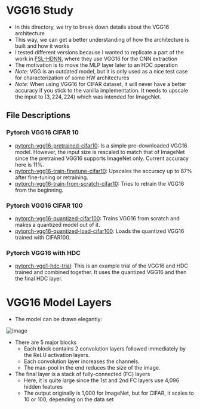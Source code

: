 # VGG16 Study
- In this directory, we try to break down details about the VGG16 architecture
- This way, we can get a better understanding of how the architecture is built and how it works
- I tested different versions because I wanted to replicate a part of the work in [FSL-HDNN](https://arxiv.org/abs/2409.10918), where they use VGG16 for the CNN extraction
- The motivation is to move the MLP layer later to an HDC operation
- *Note:* VGG is an outdated model, but it is only used as a nice test case for characterization of some HW architectures
- *Note:* When using VGG16 for CIFAR dataset, it will never have a better accuracy if you stick to the vanilla implementation. It needs to upscale the input to $(3,224,224)$ which was intended for ImageNet.

## File Descriptions

### Pytorch VGG16 CIFAR 10
- [pytorch-vgg16-pretrained-cifar10](./pytorch-vgg16-pretrained-cifar10.ipynb): Is a simple pre-downloaded VGG16 model. However, the input size is rescaled to match that of ImageNet since the pretrained VGG16 supports ImageNet only. Current accuracy here is 11%.
- [pytorch-vgg16-train-finetune-cifar10](./pytorch-vgg16-train-finetune-cifar10.ipynb): Upscales the accuracy up to 87% after fine-tuning or retraining.
- [pytorch-vgg16-train-from-scratch-cifar10](./pytorch-vgg16-train-from-scratch-cifar10.ipynb): Tries to retrain the VGG16 from the beginning.

### Pytorch VGG16 CIFAR 100
- [pytorch-vgg16-quantized-cifar100](./pytorch-vgg16-quantized-cifar100.ipynb): Trains VGG16 from scratch and makes a quantized model out of it.
- [pytorch-vgg16-quantized-load-cifar100](./pytorch-vgg16-quantized-load-cifar100.ipynb): Loads the quantized VGG16 trained with CIFAR100.

### Pytorch VGG16 with HDC
- [pytorch-vgg1-hdc-trial](./pytorch-vgg-hdc-trial.ipynb): This is an example trial of the VGG16 and HDC trained and combined together. It uses the quantized VGG16 and then the final HDC layer.

# VGG16 Model Layers
- The model can be drawn elegantly:

![image](https://github.com/user-attachments/assets/8369dd0c-6963-4e00-b78c-b5e854b56d7e)

- There are 5 major blocks
  - Each block contains 2 convolution layers followed immediately by the ReLU activation layers.
  - Each convolution layer increases the channels.
  - The max-pool in the end reduces the size of the image.
- The final layer is a stack of fully-connected (FC) layers
  - Here, it is quite large since the 1st and 2nd FC layers use 4,096 hidden features
  - The output originally is 1,000 for ImageNet, but for CIFAR, it scales to 10 or 100, depending on the data set
